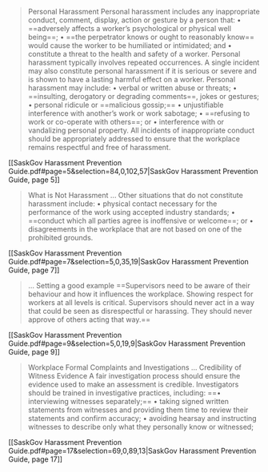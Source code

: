 > Personal Harassment Personal harassment includes any inappropriate conduct, comment, display, action or gesture by a person that: 
> 	• ==adversely affects a worker’s psychological or physical well being==; 
> 	• ==the perpetrator knows or ought to reasonably know== would cause the worker to be humiliated or intimidated; and 
> 	• constitute a threat to the health and safety of a worker.
> Personal harassment typically involves repeated occurrences. A single incident may also constitute personal harassment if it is serious or severe and is shown to have a lasting harmful effect on a worker. 
> Personal harassment may include: 
> 	• verbal or written abuse or threats; 
> 	• ==insulting, derogatory or degrading comments==, jokes or gestures; 
> 	• personal ridicule or ==malicious gossip;== 
> 	• unjustifiable interference with another’s work or work sabotage; 
> 	• ==refusing to work or co-operate with others==; or 
> 	• interference with or vandalizing personal property. 
> All incidents of inappropriate conduct should be appropriately addressed to ensure that the workplace remains respectful and free of harassment.

[[SaskGov Harassment Prevention Guide.pdf#page=5&selection=84,0,102,57|SaskGov Harassment Prevention Guide, page 5]]

> What is Not Harassment 
> ...
> Other situations that do not constitute harassment include: 
> • physical contact necessary for the performance of the work using accepted industry standards; 
> • ==conduct which all parties agree is inoffensive or welcome==; or 
> • disagreements in the workplace that are not based on one of the prohibited grounds.

[[SaskGov Harassment Prevention Guide.pdf#page=7&selection=5,0,35,19|SaskGov Harassment Prevention Guide, page 7]]

> ...
> Setting a good example 
> ==Supervisors need to be aware of their behaviour and how it influences the workplace. Showing respect for workers at all levels is critical. Supervisors should never act in a way that could be seen as disrespectful or harassing. They should never approve of others acting that way.==

[[SaskGov Harassment Prevention Guide.pdf#page=9&selection=5,0,19,9|SaskGov Harassment Prevention Guide, page 9]]

> Workplace Formal Complaints and Investigations
> 	...
> 	Credibility of Witness Evidence 
> 		A fair investigation process should ensure the evidence used to make an assessment is credible. Investigators should be trained in investigative practices, including: 
> 		==• interviewing witnesses separately;== 
> 		• taking signed written statements from witnesses and providing them time to review their statements and confirm accuracy; 
> 		• avoiding hearsay and instructing witnesses to describe only what they personally know or witnessed;

[[SaskGov Harassment Prevention Guide.pdf#page=17&selection=69,0,89,13|SaskGov Harassment Prevention Guide, page 17]]